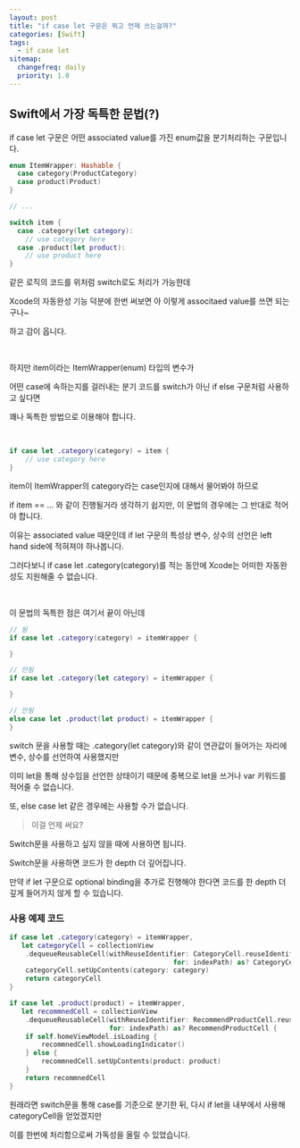 ```yaml
---
layout: post
title: "if case let 구문은 뭐고 언제 쓰는걸까?"
categories: [Swift]
tags: 
  - if case let
sitemap:
  changefreq: daily
  priority: 1.0
---
```


## Swift에서 가장 독특한 문법(?)

if case let 구문은 어떤 associated value를 가진 enum값을 분기처리하는 구문입니다.

```swift
enum ItemWrapper: Hashable {
  case category(ProductCategory)
  case product(Product)
}

// ...

switch item {
  case .category(let category):
    // use category here
  case .product(let product):
    // use product here
}
```

같은 로직의 코드를 위처럼 switch로도 처리가 가능한데

Xcode의 자동완성 기능 덕분에 한번 써보면 아 이렇게 associtaed value를 쓰면 되는구나~

하고 감이 옵니다.

<br/> 

하지만 item이라는 ItemWrapper(enum) 타입의 변수가

어떤 case에 속하는지를 걸러내는 분기 코드를 switch가 아닌 if else 구문처럼 사용하고 싶다면

꽤나 독특한 방법으로 이용해야 합니다.

<br/> 

```swift
if case let .category(category) = item {
	// use category here
}
```

item이 ItemWrapper의 category라는 case인지에 대해서 물어봐야 하므로

if item == ... 와 같이 진행될거라 생각하기 쉽지만, 이 문법의 경우에는 그 반대로 적어야 합니다.

이유는 associated value 때문인데 if let 구문의 특성상 변수, 상수의 선언은 left hand side에 적혀져야 하나봅니다.

그러다보니 if case let .category(category)를 적는 동안에 Xcode는 어떠한 자동완성도 지원해줄 수 없습니다.

<br/> 

이 문법의 독특한 점은 여기서 끝이 아닌데

```swift
// 됨
if case let .category(category) = itemWrapper {

}

// 안됨
if case let .category(let category) = itemWrapper {

}

// 안됨
else case let .product(let product) = itemWrapper {
}
```

switch 문을 사용할 때는 .category(let category)와 같이 연관값이 들어가는 자리에 변수, 상수를 선언하여 사용했지만

이미 let을 통해 상수임을 선언한 상태이기 때문에 중복으로 let을 쓰거나 var 키워드를 적어줄 수 없습니다. 

또, else case let 같은 경우에는 사용할 수가 없습니다. 

> 이걸 언제 써요? 

Switch문을 사용하고 싶지 않을 때에 사용하면 됩니다.

Switch문을 사용하면 코드가 한 depth 더 깊어집니다.

만약 if let 구문으로 optional binding을 추가로 진행해야 한다면 코드를 한 depth 더 깊게 들어가지 않게 할 수 있습니다. 

### 사용 예제 코드

```swift
if case let .category(category) = itemWrapper,
   let categoryCell = collectionView
    .dequeueReusableCell(withReuseIdentifier: CategoryCell.reuseIdentifier,
                                         for: indexPath) as? CategoryCell {
    categoryCell.setUpContents(category: category)
    return categoryCell
}

if case let .product(product) = itemWrapper,
   let recommnedCell = collectionView
    .dequeueReusableCell(withReuseIdentifier: RecommendProductCell.reuseIdentifier,
                         for: indexPath) as? RecommendProductCell {
    if self.homeViewModel.isLoading {
        recommnedCell.showLoadingIndicator()
    } else {
        recommnedCell.setUpContents(product: product)
    }
    return recommnedCell
}
```

원래라면 switch문을 통해 case를 기준으로 분기한 뒤, 다시 if let을 내부에서 사용해 categoryCell을 얻었겠지만

이를 한번에 처리함으로써 가독성을 올릴 수 있었습니다.